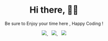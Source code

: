 <h1 align='center'>Hi there, 👋🏾</h1>

<p align='center'> Be sure to Enjoy your time here , Happy Coding !  </p>

<p align='center'>
<a href="https://twitter.com/okereke__">
  <img src="https://img.shields.io/badge/twitter-%231DA1F2.svg?&style=for-the-badge&logo=twitter&logoColor=white" />
</a>&nbsp;&nbsp;
  
<a href="https://www.linkedin.com/in/chinweotito-okereke-9185941ba//">
  <img src="https://img.shields.io/badge/linkedin-%230077B5.svg?&style=for-the-badge&logo=linkedin&logoColor=white" />
</a>&nbsp;&nbsp;
 
<a href="mailto:okerekechinweotito@gmail.com">
  <img src="https://img.shields.io/badge/email me-%23D14836.svg?&style=for-the-badge&logo=gmail&logoColor=white" />
  </a>
  </p>
